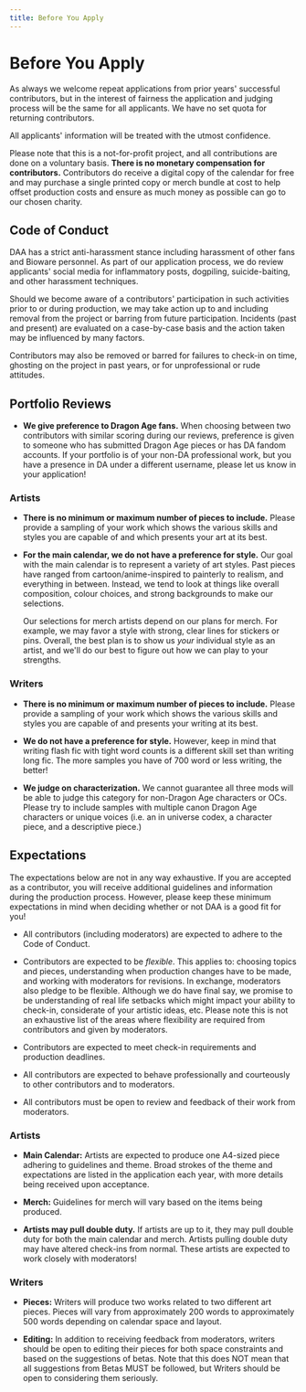 ```yaml
---
title: Before You Apply
---
```


# Before You Apply

As always we welcome repeat applications from prior years' successful
contributors, but in the interest of fairness the application and judging
process will be the same for all applicants. We have no set quota for returning
contributors.

All applicants' information will be treated with the utmost confidence.

Please note that this is a not-for-profit project, and all contributions are
done on a voluntary basis. **There is no monetary compensation for
contributors.** Contributors do receive a digital copy of the calendar for free
and may purchase a single printed copy or merch bundle at cost to help offset
production costs and ensure as much money as possible can go to our chosen
charity.

## Code of Conduct

DAA has a strict anti-harassment stance including harassment of other fans and
Bioware personnel. As part of our application process, we do review applicants'
social media for inflammatory posts, dogpiling, suicide-baiting, and other
harassment techniques.

Should we become aware of a contributors' participation in such activities prior
to or during production, we may take action up to and including removal from the
project or barring from future participation. Incidents (past and present) are
evaluated on a case-by-case basis and the action taken may be influenced by many
factors.

Contributors may also be removed or barred for failures to check-in on time,
ghosting on the project in past years, or for unprofessional or rude attitudes.

## Portfolio Reviews

- **We give preference to Dragon Age fans.** When choosing between two
  contributors with similar scoring during our reviews, preference is given to
  someone who has submitted Dragon Age pieces or has DA fandom accounts. If your
  portfolio is of your non-DA professional work, but you have a presence in DA
  under a different username, please let us know in your application!

### Artists

- **There is no minimum or maximum number of pieces to include.** Please provide
  a sampling of your work which shows the various skills and styles you are
  capable of and which presents your art at its best.
- **For the main calendar, we do not have a preference for style.** Our goal
  with the main calendar is to represent a variety of art styles. Past pieces
  have ranged from cartoon/anime-inspired to painterly to realism, and
  everything in between. Instead, we tend to look at things like overall
  composition, colour choices, and strong backgrounds to make our selections.

  Our selections for merch artists depend on our plans for merch. For example,
  we may favor a style with strong, clear lines for stickers or pins. Overall,
  the best plan is to show us _your_ individual style as an artist, and we'll do
  our best to figure out how we can play to your strengths.

### Writers

- **There is no minimum or maximum number of pieces to include.** Please provide
  a sampling of your work which shows the various skills and styles you are
  capable of and presents your writing at its best.

- **We do not have a preference for style.** However, keep in mind that writing
  flash fic with tight word counts is a different skill set than writing long
  fic. The more samples you have of 700 word or less writing, the better!

- **We judge on characterization.** We cannot guarantee all three mods will be
  able to judge this category for non-Dragon Age characters or OCs. Please try
  to include samples with multiple canon Dragon Age characters or unique voices
  (i.e. an in universe codex, a character piece, and a descriptive piece.)

## Expectations

The expectations below are not in any way exhaustive. If you are accepted as a
contributor, you will receive additional guidelines and information during the
production process. However, please keep these minimum expectations in mind when
deciding whether or not DAA is a good fit for you!

- All contributors (including moderators) are expected to adhere to the Code of
  Conduct.

- Contributors are expected to be _flexible_. This applies to: choosing topics
  and pieces, understanding when production changes have to be made, and working
  with moderators for revisions. In exchange, moderators also pledge to be
  flexible. Although we do have final say, we promise to be understanding of
  real life setbacks which might impact your ability to check-in, considerate of
  your artistic ideas, etc. Please note this is not an exhaustive list of the
  areas where flexibility are required from contributors and given by
  moderators.

- Contributors are expected to meet check-in requirements and production
  deadlines.

- All contributors are expected to behave professionally and courteously to
  other contributors and to moderators.

- All contributors must be open to review and feedback of their work from
  moderators.

### Artists

- **Main Calendar:** Artists are expected to produce one A4-sized piece adhering
  to guidelines and theme. Broad strokes of the theme and expectations are
  listed in the application each year, with more details being received upon
  acceptance.

- **Merch:** Guidelines for merch will vary based on the items being produced.

- **Artists may pull double duty.** If artists are up to it, they may pull
  double duty for both the main calendar and merch. Artists pulling double duty
  may have altered check-ins from normal. These artists are expected to work
  closely with moderators!

### Writers

- **Pieces:** Writers will produce two works related to two different art
  pieces. Pieces will vary from approximately 200 words to approximately 500
  words depending on calendar space and layout.

- **Editing:** In addition to receiving feedback from moderators, writers should
  be open to editing their pieces for both space constraints and based on the
  suggestions of betas. Note that this does NOT mean that all suggestions from
  Betas MUST be followed, but Writers should be open to considering them
  seriously.
